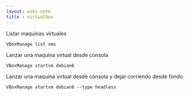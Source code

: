 ```yaml
---
layout: wiki-note
title : virtualbox
---
```

Listar maquinas virtuales

    VBoxManage list vms

Lanzar una maquina virtual desde consola

    VBoxManage startvm debian6

Lanzar una maquina virtual desde consola y dejar corriendo desde fondo

    VBoxManage startvm debian6 --type headless
